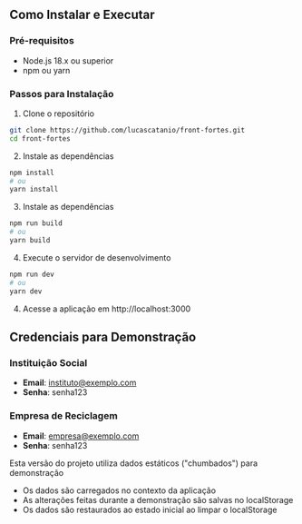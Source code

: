## Como Instalar e Executar

### Pré-requisitos

- Node.js 18.x ou superior
- npm ou yarn

### Passos para Instalação

1. Clone o repositório

```bash
git clone https://github.com/lucascatanio/front-fortes.git
cd front-fortes
```

2. Instale as dependências

```bash
npm install
# ou
yarn install
```

3. Instale as dependências

```bash
npm run build
# ou
yarn build
```

4. Execute o servidor de desenvolvimento

```bash
npm run dev
# ou
yarn dev
```

4. Acesse a aplicação em http://localhost:3000

## Credenciais para Demonstração

### Instituição Social

- **Email**: instituto@exemplo.com
- **Senha**: senha123

### Empresa de Reciclagem

- **Email**: empresa@exemplo.com
- **Senha**: senha123

Esta versão do projeto utiliza dados estáticos ("chumbados") para demonstração

- Os dados são carregados no contexto da aplicação
- As alterações feitas durante a demonstração são salvas no localStorage
- Os dados são restaurados ao estado inicial ao limpar o localStorage
